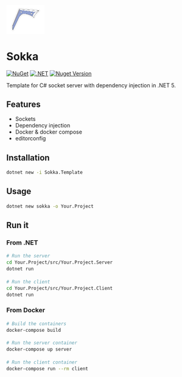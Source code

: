 <img src="boomerang.png" alt="sokka logo" width="20%"/>

# Sokka

[![NuGet](https://github.com/afgalvan/Sokka/actions/workflows/publish.yml/badge.svg)](https://github.com/afgalvan/Sokka/actions/workflows/dotnet.yml)
[![.NET](https://github.com/afgalvan/Sokka/actions/workflows/dotnet.yml/badge.svg)](https://github.com/afgalvan/Sokka/actions/workflows/publish.yml)
[![Nuget Version](https://img.shields.io/nuget/v/Sokka.Template?label=version&logo=NuGet&labelColor=22272E&color=blue)](https://www.nuget.org/packages/Sokka.Template/)

Template for C# socket server with dependency injection in .NET 5.

## Features

- Sockets
- Dependency injection
- Docker & docker compose
- editorconfig

## Installation

```bash
dotnet new -i Sokka.Template
```

## Usage

```bash
dotnet new sokka -o Your.Project
```

## Run it

### From .NET

```bash
# Run the server
cd Your.Project/src/Your.Project.Server
dotnet run

# Run the client
cd Your.Project/src/Your.Project.Client
dotnet run
```

### From Docker

```bash
# Build the containers
docker-compose build

# Run the server container
docker-compose up server

# Run the client container
docker-compose run --rm client
```
